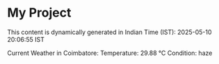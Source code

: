 # My Project

This content is dynamically generated in Indian Time (IST): 2025-05-10 20:06:55 IST


Current Weather in Coimbatore:
Temperature: 29.88 °C
Condition: haze
